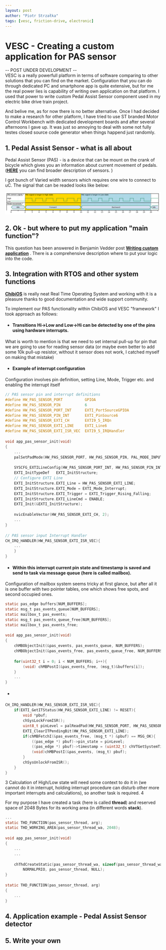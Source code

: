 ```yaml
---
layout: post
author: "Piotr Strzałka"
tags: [vesc, friction-drive, electronic]
---
```

# VESC - Creating a custom application for PAS sensor

-- POST UNDER DEVELOPMENT --  
VESC is a really powerfull platform in terms of software comparing to other solutions that you can find on the market. Configuration that you can do through dedicated PC and smartphone app is quite extensive, but for me the real power lies is capability of writing own application on that platform. I used that power to write custom Pedal Assist Sensor component used in my electric bike drive train project.

And belive me, as for now there is no better alternative. Once I had decided to make a research for other platform, I have tried to use ST branded Motor Control Workbench with dedicated development boards and after several afternoons I gave up. It was just so annoying to deal with some not fully testes closed source code generator when things happend just randomly.

## 1. Pedal Assist Sensor - what is all about

Pedal Assist Sensor (PAS) - is a device that can be mount on the crank of bicycle which gives you an information about current movement of pedals. (**[HERE](https://ebikes.ca/learn/pedal-assist.html)** you can find broader description of sensors.
)

I got bunch of Varied width sensors which requires one wire to connect to uC. The signal that can be readed looks like below:

![PAS graph](/assets/uml/pas-signal-graph.png)


## 2. Ok - but where to put my application "main function"?

This question has been answered in Benjamin Vedder post **[Writing custom application](http://vedder.se/2015/08/vesc-writing-custom-applications/)** . There is a comprehensive description where to put your logic into the code.

## 3. Integration with RTOS and other system functions

**[ChibiOS](https://www.chibios.org/dokuwiki/doku.php?id=chibios:documentation:start)** is really neat Real Time Operating System and working with it is a pleasure thanks to good documentation and wide support community.  

To implement our PAS functionality within ChibiOS and VESC "framework" I took approach as follows:

- #### Transitions **Hi->Low** and **Low->Hi** can be detected by one of the pins using hardware interrupts.
What is worth to mention is that we need to set internal pull-up for pin that we are going to use for  reading sensor data (or maybe even better to add some 10k pull-up resistor, without it sensor does not work, I catched myself on making that mistake) 
- #### Example of interrupt configuration

 Configuration involves pin definition, setting Line, Mode, Trigger etc. and enabling the interrupt itself
``` c
// PAS sensor pin and interrupt definitions
#define HW_PAS_SENSOR_PORT	        GPIOA
#define HW_PAS_SENSOR_PIN 	        6   
#define HW_PAS_SENSOR_PORT_INT	    EXTI_PortSourceGPIOA
#define HW_PAS_SENSOR_PIN_INT 	    EXTI_PinSource6
#define HW_PAS_SENSOR_EXTI_CH       EXTI9_5_IRQn
#define HW_PAS_SENSOR_EXTI_LINE     EXTI_Line6
#define HW_PAS_SENSOR_EXTI_ISR_VEC  EXTI9_5_IRQHandler

void app_pas_sensor_init(void)
{
    ...
    palSetPadMode(HW_PAS_SENSOR_PORT, HW_PAS_SENSOR_PIN, PAL_MODE_INPUT_PULLUP);
    
    SYSCFG_EXTILineConfig(HW_PAS_SENSOR_PORT_INT, HW_PAS_SENSOR_PIN_INT);
    EXTI_InitTypeDef   EXTI_InitStructure;
    // Configure EXTI Line
    EXTI_InitStructure.EXTI_Line = HW_PAS_SENSOR_EXTI_LINE;
    EXTI_InitStructure.EXTI_Mode = EXTI_Mode_Interrupt;
    EXTI_InitStructure.EXTI_Trigger = EXTI_Trigger_Rising_Falling;
    EXTI_InitStructure.EXTI_LineCmd = ENABLE;
    EXTI_Init(&EXTI_InitStructure);

    nvicEnableVector(HW_PAS_SENSOR_EXTI_CH, 2);
    ...
}

// PAS sensor input Interrupt Handler
CH_IRQ_HANDLER(HW_PAS_SENSOR_EXTI_ISR_VEC){
    ...
    }
}

```
- #### Within this interrupt current **pin state** and **timestamp** is saved and send to task via message queue (here is called mailbox).

Configuration of mailbox system seems tricky at first glance, but after all it is one buffer with two pointer tables, one which shows free spots, and second occupied ones.

``` c
static pas_edge buffers[NUM_BUFFERS]; 
static msg_t pas_events_queue[NUM_BUFFERS];
static mailbox_t pas_events;
static msg_t pas_events_queue_free[NUM_BUFFERS];
static mailbox_t pas_events_free;

void app_pas_sensor_init(void)
{
    chMBObjectInit(&pas_events, pas_events_queue, NUM_BUFFERS);
    chMBObjectInit(&pas_events_free, pas_events_queue_free, NUM_BUFFERS);

    for(uint32_t i = 0; i < NUM_BUFFERS; i++){
        (void) chMBPostI(&pas_events_free, (msg_t)&buffers[i]);
    }
    ...
}
```

- #### 

``` c
CH_IRQ_HANDLER(HW_PAS_SENSOR_EXTI_ISR_VEC){
    if(EXTI_GetITStatus(HW_PAS_SENSOR_EXTI_LINE) != RESET){
        void *pbuf;
        chSysLockFromISR();
        uint8_t pinLevel = palReadPad(HW_PAS_SENSOR_PORT, HW_PAS_SENSOR_PIN);
        EXTI_ClearITPendingBit(HW_PAS_SENSOR_EXTI_LINE);
        if(chMBFetchI(&pas_events_free, (msg_t *) &pbuf) == MSG_OK){
            ((pas_edge *) pbuf)->pin_state = pinLevel;
            ((pas_edge *) pbuf)->timestamp = (uint32_t) chVTGetSystemTimeX();
            (void)chMBPostI(&pas_events, (msg_t) pbuf);
        }
        chSysUnlockFromISR();
    }
}
```



3 Calculation of High/Low state will need some context to do it in (we cannot do it in interrupt, holding interrupt procedure can disturb other more important interrupts and calculations), so another task is required.
4 



For my purpose I have created a task (here is called **thread**) and reserved space of 2048 Bytes for its working area (in different words **stack**).
``` c
...
static THD_FUNCTION(pas_sensor_thread, arg);
static THD_WORKING_AREA(pas_sensor_thread_wa, 2048);

void app_pas_sensor_init(void)
{
    ...
    ...

    chThdCreateStatic(pas_sensor_thread_wa, sizeof(pas_sensor_thread_wa),
        NORMALPRIO, pas_sensor_thread, NULL);
}

static THD_FUNCTION(pas_sensor_thread, arg)
{
    ...
}
```






## 4. Application example - Pedal Assist Sensor detector

## 5. Write your own